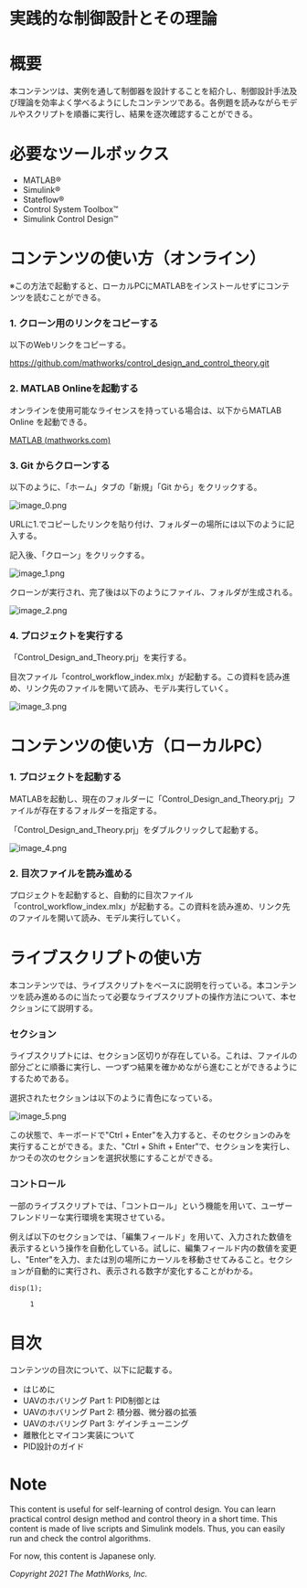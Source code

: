 # 実践的な制御設計とその理論
# 概要


本コンテンツは、実例を通して制御器を設計することを紹介し、制御設計手法及び理論を効率よく学べるようにしたコンテンツである。各例題を読みながらモデルやスクリプトを順番に実行し、結果を逐次確認することができる。


# 必要なツールボックス

   -  MATLAB® 
   -  Simulink® 
   -  Stateflow® 
   -  Control System Toolbox™ 
   -  Simulink Control Design™ 

# コンテンツの使い方（オンライン）


※この方法で起動すると、ローカルPCにMATLABをインストールせずにコンテンツを読むことができる。


### 1. クローン用のリンクをコピーする


以下のWebリンクをコピーする。




https://github.com/mathworks/control_design_and_control_theory.git


### 2. MATLAB Onlineを起動する


オンラインを使用可能なライセンスを持っている場合は、以下からMATLAB Online を起動できる。




[MATLAB (mathworks.com)](https://matlab.mathworks.com/)


### 3. Git からクローンする


以下のように、「ホーム」タブの「新規」「Git から」をクリックする。




![image_0.png](ReadMe_images/image_0.png)




URLに1.でコピーしたリンクを貼り付け、フォルダーの場所には以下のように記入する。




記入後、「クローン」をクリックする。




![image_1.png](ReadMe_images/image_1.png)




クローンが実行され、完了後は以下のようにファイル、フォルダが生成される。




![image_2.png](ReadMe_images/image_2.png)


### 4. プロジェクトを実行する


「Control_Design_and_Theory.prj」を実行する。




目次ファイル「control_workflow_index.mlx」が起動する。この資料を読み進め、リンク先のファイルを開いて読み、モデル実行していく。




![image_3.png](ReadMe_images/image_3.png)


# コンテンツの使い方（ローカルPC）
### 1. プロジェクトを起動する


MATLABを起動し、現在のフォルダーに「Control_Design_and_Theory.prj」ファイルが存在するフォルダーを指定する。




「Control_Design_and_Theory.prj」をダブルクリックして起動する。




![image_4.png](ReadMe_images/image_4.png)


### 2. 目次ファイルを読み進める


プロジェクトを起動すると、自動的に目次ファイル「control_workflow_index.mlx」が起動する。この資料を読み進め、リンク先のファイルを開いて読み、モデル実行していく。


# ライブスクリプトの使い方


本コンテンツでは、ライブスクリプトをベースに説明を行っている。本コンテンツを読み進めるのに当たって必要なライブスクリプトの操作方法について、本セクションにて説明する。


### セクション


ライブスクリプトには、セクション区切りが存在している。これは、ファイルの部分ごとに順番に実行し、一つずつ結果を確かめながら進むことができるようにするためである。




選択されたセクションは以下のように青色になっている。




![image_5.png](ReadMe_images/image_5.png)




この状態で、キーボードで"Ctrl + Enter"を入力すると、そのセクションのみを実行することができる。また、"Ctrl + Shift + Enter"で、セクションを実行し、かつその次のセクションを選択状態にすることができる。


### コントロール


一部のライブスクリプトでは、「コントロール」という機能を用いて、ユーザーフレンドリーな実行環境を実現させている。




例えば以下のセクションでは、「編集フィールド」を用いて、入力された数値を表示するという操作を自動化している。試しに、編集フィールド内の数値を変更し、"Enter"を入力、または別の場所にカーソルを移動させてみること。セクションが自動的に実行され、表示される数字が変化することがわかる。



```matlab:Code
disp(1);
```


```text:Output
     1
```

# 目次


コンテンツの目次について、以下に記載する。



   -  はじめに 
   -  UAVのホバリング Part 1: PID制御とは 
   -  UAVのホバリング Part 2: 積分器、微分器の拡張 
   -  UAVのホバリング Part 3: ゲインチューニング 
   -  離散化とマイコン実装について 
   -  PID設計のガイド 

# Note


This content is useful for self-learning of control design. You can learn practical control design method and control theory in a short time. This content is made of live scripts and Simulink models. Thus, you can easily run and check the control algorithms.




For now, this content is Japanese only. 


  


*Copyright 2021 The MathWorks, Inc.*


